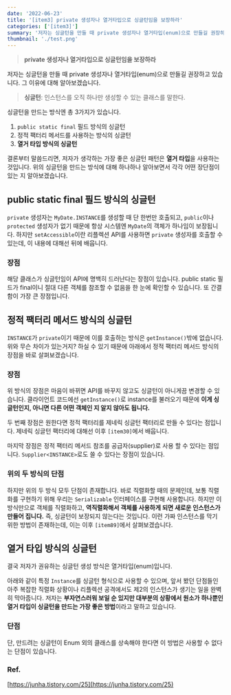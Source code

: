 ```yaml
---
date: '2022-06-23'
title: '[item3] private 생성자나 열거타입으로 싱글턴임을 보장하라'
categories: ['[item3]']
summary: '저자는 싱글턴을 만들 때 private 생성자나 열거타입(enum)으로 만들길 권장하고 있습니다. 그 이유에 대해 알아보겠습니다.'
thumbnail: './test.png'
---
```


> **private 생성자나 열거타입으로 싱글턴임을 보장하라**

저자는 싱글턴을 만들 때 private 생성자나 열거타입(enum)으로 만들길 권장하고 있습니다. 그 이유에 대해 알아보겠습니다.

> **싱글턴**: 인스턴스를 오직 하나만 생성할 수 있는 클래스를 말한다.

싱글턴을 만드는 방식엔 총 3가지가 있습니다.

1. `public static final` 필드 방식의 싱글턴
2. 정적 팩터리 메서드를 사용하는 방식의 싱글턴
3. **열거 타입 방식의 싱글턴**

결론부터 말씀드리면, 저자가 생각하는 가장 좋은 싱글턴 패턴은 **열거 타입**을 사용하는 것입니다. 위의 싱글턴을 만드는 방식에 대해 하나하나 알아보면서 각각 어떤 장단점이 있는 지 알아보겠습니다.

## public static final 필드 방식의 싱글턴

<script src="https://gist.github.com/gusah009/1f7e3efcc5f36fc28483f8afb7c35509.js"></script>

`private` 생성자는 `MyDate.INSTANCE`를 생성할 때 단 한번만 호출되고, `public`이나 `protected` 생성자가 없기 때문에 항상 시스템엔 `MyDate`의 객체가 하나임이 보장됩니다. 하지만 `setAccessible`이란 리플렉션 API를 사용하면 `private` 생성자를 호출할 수 있는데, 이 내용에 대해선 뒤에 배웁니다.

### 장점

해당 클래스가 싱글턴임이 API에 명백히 드러난다는 장점이 있습니다. public static 필드가 final이니 절대 다른 객체를 참조할 수 없음을 한 눈에 확인할 수 있습니다. 또 간결함이 가장 큰 장점입니다.

## 정적 팩터리 메서드 방식의 싱글턴

<script src="https://gist.github.com/gusah009/f15488726c7055f44b64a15b22aa36e8.js"></script>

`INSTANCE`가 `private`이기 때문에 이를 호출하는 방식은 `getInstance()`밖에 없습니다. 위와 무슨 차이가 있는거지? 하실 수 있기 때문에 아래에서 정적 팩터리 메서드 방식의 장점을 바로 살펴보겠습니다.

### 장점

위 방식의 장점은 마음이 바뀌면 API를 바꾸지 않고도 싱글턴이 아니게끔 변경할 수 있습니다. 클라이언트 코드에선 `getInstance()`로 instance를 불러오기 때문에 **이게 싱글턴인지, 아니면 다른 어떤 객체인 지 알지 않아도 됩니다.**

두 번째 장점은 원한다면 정적 팩터리를 제네릭 싱글턴 팩터리로 만들 수 있다는 점입니다. 제네릭 싱글턴 팩터리에 대해선 이후 `[item30]`에서 배웁니다.

마지막 장점은 정적 팩터리 메서드 참조를 공급자(supplier)로 사용 할 수 있다는 점입니다. `Supplier<INSTANCE>`로도 쓸 수 있다는 장점이 있습니다.

### 위의 두 방식의 단점

하지만 위의 두 방식 모두 단점이 존재합니다. 바로 직렬화할 때의 문제인데, 보통 직렬화를 구현하기 위해 우리는 `Serializable` 인터페이스를 구현해 사용합니다. 하지만 이 방식만으로 객체를 직렬화하고, **역직렬화해서 객체를 사용하게 되면 새로운 인스턴스가 만들어 집니다.** 즉, 싱글턴이 보장되지 않는다는 것입니다. 이런 가짜 인스턴스를 막기 위한 방법이 존재하는데, 이는 이후 `[item89]`에서 살펴보겠습니다.

## 열거 타입 방식의 싱글턴

결국 저자가 권유하는 싱글턴 생성 방식은 열거타입(enum)입니다.

<script src="https://gist.github.com/gusah009/cf50a9e2ae0ac18e94878b508448be7e.js"></script>

아래와 같이 특정 `Instance`를 싱글턴 형식으로 사용할 수 있으며, 앞서 봤던 단점들인 아주 복잡한 직렬화 상황이나 리플렉션 공격에서도 제2의 인스턴스가 생기는 일을 완벽히 막아줍니다. 저자는 **부자연스러워 보일 순 있지만 대부분의 상황에서 원소가 하나뿐인 열거 타입이 싱글턴을 만드는 가장 좋은 방법**이라고 말하고 있습니다.

### 단점

단, 만드려는 싱글턴이 Enum 외의 클래스를 상속해야 한다면 이 방법은 사용할 수 없다는 단점이 있습니다.

### Ref.

[https://junha.tistory.com/25](https://junha.tistory.com/25)
